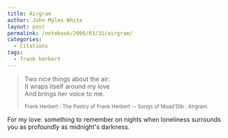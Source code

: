 ```yaml
---
title: Airgram
author: John Myles White
layout: post
permalink: /notebook/2008/03/31/airgram/
categories:
  - Citations
tags:
  - frank herbert
---
```


<blockquote>
<p>Two nice things about the air:<br />
It wraps itself around my love<br />
And brings her voice to me.</p>

<small>Frank Herbert : The Poetry of Frank Herbert -- Songs of Muad'Dib : Airgram</small>
</blockquote>

For my love: something to remember on nights when loneliness surrounds you as profoundly as midnight's darkness.
